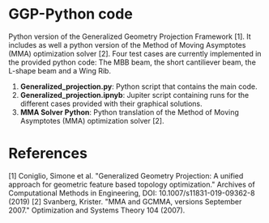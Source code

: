 # GGP-Python code
Python version of the Generalized Geometry Projection Framework [1]. It includes as well a python version of the Method of Moving Asymptotes (MMA) optimization solver [2]. Four test cases are currently implemented in the provided python code: The MBB beam, the short cantiliever beam, the L-shape beam and a Wing Rib.

1. **Generalized_projection.py**: Python script that contains the main code.
2. **Generalized_projection.ipnyb**: Jupiter script containing runs for the different cases provided with their graphical solutions.
3. **MMA Solver Python**: Python translation of the Method of Moving Asymptotes (MMA) optimization solver [2].


# References
[1] Coniglio, Simone et al. "Generalized Geometry Projection: A unified approach for geometric feature based topology optimization." Archives of Computational Methods in Engineering, DOI: 10.1007/s11831-019-09362-8 (2019)
[2] Svanberg, Krister. "MMA and GCMMA, versions September 2007." Optimization and Systems Theory 104 (2007).
